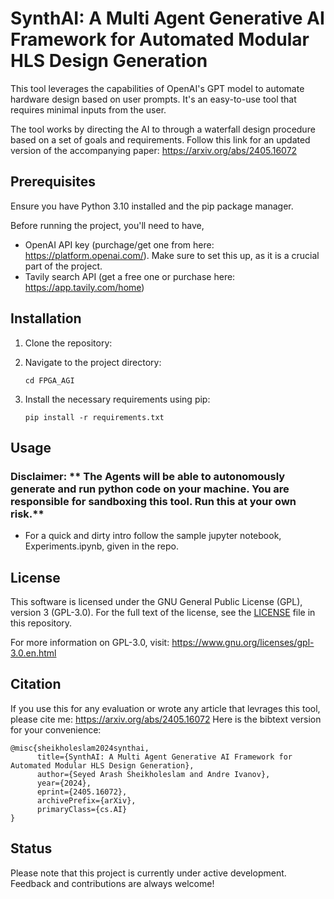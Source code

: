 # SynthAI: A Multi Agent Generative AI Framework for Automated Modular HLS Design Generation

This tool leverages the capabilities of OpenAI's GPT model to automate hardware design based on user prompts. It's an easy-to-use tool that requires minimal inputs from the user.

The tool works by directing the AI to through a waterfall design procedure based on a set of goals and requirements. Follow this link for an updated version of the accompanying paper: https://arxiv.org/abs/2405.16072

## Prerequisites

Ensure you have Python 3.10 installed and the pip package manager.

Before running the project, you'll need to have, 

- OpenAI API key (purchage/get one from here: https://platform.openai.com/). Make sure to set this up, as it is a crucial part of the project.
- Tavily search API (get a free one or purchase here: https://app.tavily.com/home)

## Installation

1. Clone the repository:

2. Navigate to the project directory:
    ```
    cd FPGA_AGI
    ```

3. Install the necessary requirements using pip:
    ```
    pip install -r requirements.txt
    ```

## Usage

### Disclaimer: ** The Agents will be able to autonomously generate and run python code on your machine. You are responsible for sandboxing this tool. Run this at your own risk.**

- For a quick and dirty intro follow the sample jupyter notebook, Experiments.ipynb, given in the repo.

## License

This software is licensed under the GNU General Public License (GPL), version 3 (GPL-3.0). For the full text of the license, see the [LICENSE](LICENSE) file in this repository.

For more information on GPL-3.0, visit: https://www.gnu.org/licenses/gpl-3.0.en.html

## Citation

If you use this for any evaluation or wrote any article that levrages this tool, please cite me: https://arxiv.org/abs/2405.16072
Here is the bibtext version for your convenience:

```
@misc{sheikholeslam2024synthai,
      title={SynthAI: A Multi Agent Generative AI Framework for Automated Modular HLS Design Generation}, 
      author={Seyed Arash Sheikholeslam and Andre Ivanov},
      year={2024},
      eprint={2405.16072},
      archivePrefix={arXiv},
      primaryClass={cs.AI}
}
```

## Status

Please note that this project is currently under active development. Feedback and contributions are always welcome!
